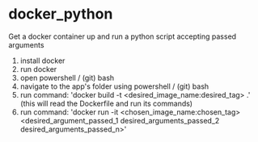 # docker_python
Get a docker container up and run a python script accepting passed arguments

1. install docker
2. run docker
3. open powershell / (git) bash
4. navigate to the app's folder using powershell / (git) bash
5. run command: 'docker build -t <desired_image_name:desired_tag> .' (this will read the Dockerfile and run its commands)
6. run command: 'docker run -it <chosen_image_name:chosen_tag> <desired_argument_passed_1 desired_arguments_passed_2 desired_arguments_passed_n>'
